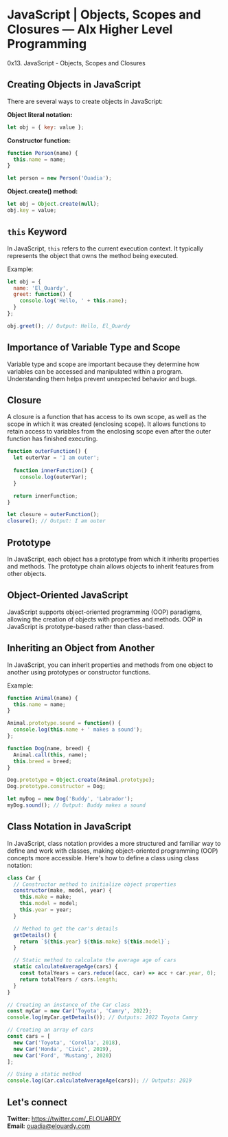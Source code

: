# JavaScript | Objects, Scopes and Closures — Alx Higher Level Programming
0x13. JavaScript - Objects, Scopes and Closures

## Creating Objects in JavaScript
There are several ways to create objects in JavaScript:

**Object literal notation:**
```js
let obj = { key: value };
```
**Constructor function:**
```js
function Person(name) {
  this.name = name;
}

let person = new Person('Ouadia');
```
**Object.create() method:**
```js
let obj = Object.create(null);
obj.key = value;
```

## `this` Keyword
In JavaScript, ``this`` refers to the current execution context. It typically represents the object that owns the method being executed.

Example:
```js
let obj = {
  name: 'El_Ouardy',
  greet: function() {
    console.log('Hello, ' + this.name);
  }
};

obj.greet(); // Output: Hello, El_Ouardy
```

## Importance of Variable Type and Scope
Variable type and scope are important because they determine how variables can be accessed and manipulated within a program. Understanding them helps prevent unexpected behavior and bugs.

## Closure
A closure is a function that has access to its own scope, as well as the scope in which it was created (enclosing scope). It allows functions to retain access to variables from the enclosing scope even after the outer function has finished executing.

```js
function outerFunction() {
  let outerVar = 'I am outer';
  
  function innerFunction() {
    console.log(outerVar);
  }

  return innerFunction;
}

let closure = outerFunction();
closure(); // Output: I am outer
```

## Prototype
In JavaScript, each object has a prototype from which it inherits properties and methods. The prototype chain allows objects to inherit features from other objects.

## Object-Oriented JavaScript
JavaScript supports object-oriented programming (OOP) paradigms, allowing the creation of objects with properties and methods. OOP in JavaScript is prototype-based rather than class-based.

## Inheriting an Object from Another
In JavaScript, you can inherit properties and methods from one object to another using prototypes or constructor functions.

Example:
```js
function Animal(name) {
  this.name = name;
}

Animal.prototype.sound = function() {
  console.log(this.name + ' makes a sound');
};

function Dog(name, breed) {
  Animal.call(this, name);
  this.breed = breed;
}

Dog.prototype = Object.create(Animal.prototype);
Dog.prototype.constructor = Dog;

let myDog = new Dog('Buddy', 'Labrador');
myDog.sound(); // Output: Buddy makes a sound
```

## Class Notation in JavaScript
In JavaScript, class notation provides a more structured and familiar way to define and work with classes, making object-oriented programming (OOP) concepts more accessible. Here's how to define a class using class notation:
```js
class Car {
  // Constructor method to initialize object properties
  constructor(make, model, year) {
    this.make = make;
    this.model = model;
    this.year = year;
  }

  // Method to get the car's details
  getDetails() {
    return `${this.year} ${this.make} ${this.model}`;
  }

  // Static method to calculate the average age of cars
  static calculateAverageAge(cars) {
    const totalYears = cars.reduce((acc, car) => acc + car.year, 0);
    return totalYears / cars.length;
  }
}

// Creating an instance of the Car class
const myCar = new Car('Toyota', 'Camry', 2022);
console.log(myCar.getDetails()); // Outputs: 2022 Toyota Camry

// Creating an array of cars
const cars = [
  new Car('Toyota', 'Corolla', 2018),
  new Car('Honda', 'Civic', 2019),
  new Car('Ford', 'Mustang', 2020)
];

// Using a static method
console.log(Car.calculateAverageAge(cars)); // Outputs: 2019
```


## Let's connect
**Twitter:** https://twitter.com/_ELOUARDY \
**Email:** ouadia@elouardy.com
